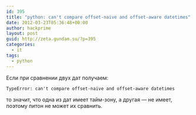 ```yaml
---
id: 395
title: "python: can't compare offset-naive and offset-aware datetimes"
date: 2012-03-23T05:36:48+00:00
author: hackprime
layout: post
guid: http://zeta.gundam.su/?p=395
categories:
  - it
tags:
  - python
---
```


Если при сравнении двух дат получаем:

```
TypeError: can't compare offset-naive and offset-aware datetimes
```

то значит, что одна из дат имеет тайм-зону, а другая &#8212; не имеет, поэтому питон не может их сравнить.
